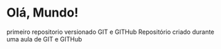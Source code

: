 # Olá, Mundo!
 primeiro repositorio versionado GIT e GITHub
Repositório criado durante uma aula de GIT e GITHub
